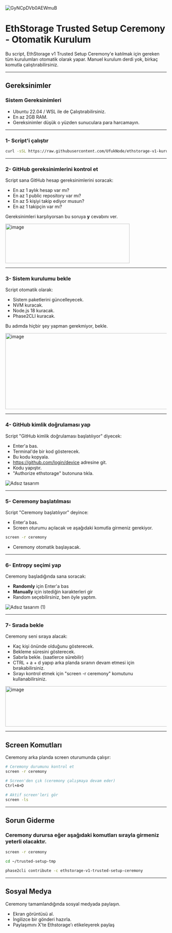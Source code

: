 ![GyNCpDVb0AEWmuB](https://github.com/user-attachments/assets/370f25d7-5c1f-447e-8c77-eb02f64c4953)

# EthStorage Trusted Setup Ceremony - Otomatik Kurulum

Bu script, EthStorage v1 Trusted Setup Ceremony'e katılmak için gereken tüm kurulumları otomatik olarak yapar. Manuel kurulum derdi yok, birkaç komutla çalıştırabilirsiniz.

---

## Gereksinimler

### Sistem Gereksinimleri
- Ubuntu 22.04 / WSL ile de Çalıştırabilirsiniz.
- En az 2GB RAM.
- Gereksinimler düşük o yüzden sunuculara para harcamayın.

---

### 1- Script'i çalıştır

```bash
curl -sSL https://raw.githubusercontent.com/UfukNode/ethstorage-v1-kurulum-rehberi/main/script.sh | bash
```

---

### 2- GitHub gereksinimlerini kontrol et

Script sana GitHub hesap gereksinimlerini soracak:
- En az 1 aylık hesap var mı?
- En az 1 public repository var mı?  
- En az 5 kişiyi takip ediyor musun?
- En az 1 takipçin var mı?

Gereksinimleri karşılıyorsan bu soruya **y** cevabını ver.

<img width="388" height="123" alt="image" src="https://github.com/user-attachments/assets/8937c655-9d90-49f8-8db6-83240b7198e1" />

---

### 3- Sistem kurulumu bekle

Script otomatik olarak:
- Sistem paketlerini güncelleyecek.
- NVM kuracak.
- Node.js 18 kuracak.
- Phase2CLI kuracak.

Bu adımda hiçbir şey yapman gerekmiyor, bekle.

<img width="744" height="237" alt="image" src="https://github.com/user-attachments/assets/15e62efc-853f-4285-94ee-f92ae818a825" />

---

### 4- GitHub kimlik doğrulaması yap

Script "GitHub kimlik doğrulaması başlatılıyor" diyecek:
- Enter'a bas.
- Terminal'de bir kod gösterecek.
- Bu kodu kopyala.
- https://github.com/login/device adresine git.
- Kodu yapıştır.
- "Authorize ethstorage" butonuna tıkla.

![Adsız tasarım](https://github.com/user-attachments/assets/d760b8d7-44b5-4129-8892-51c93dc14019)

---

### 5- Ceremony başlatılması

Script "Ceremony başlatılıyor" deyince:
- Enter'a bas.
- Screen oturumu açılacak ve aşağıdaki komutla girmeniz gerekiyor.

```bash
screen -r ceremony
```

- Ceremony otomatik başlayacak.

---

### 6- Entropy seçimi yap

Ceremony başladığında sana soracak:
- **Randomly** için Enter'a bas
- **Manually** için istediğin karakterleri gir
- Random seçebilirsiniz, ben öyle yaptım.

![Adsız tasarım (1)](https://github.com/user-attachments/assets/a0cef741-fa37-456d-a8eb-50af8aba56ed)

---

### 7- Sırada bekle

Ceremony seni sıraya alacak:
- Kaç kişi önünde olduğunu gösterecek.
- Bekleme süresini gösterecek.
- Sabırla bekle. (saatlerce sürebilir)
- CTRL + a + d yapıp arka planda sıranın devam etmesi için bırakabilirsiniz.
- Sırayı kontrol etmek için "screen -r ceremony" komutunu kullanabilirsiniz.

<img width="600" height="126" alt="image" src="https://github.com/user-attachments/assets/ae612940-dbb6-4932-8529-c5ab26a7c3fc" />

---

## Screen Komutları

Ceremony arka planda screen oturumunda çalışır:

```bash
# Ceremony durumunu kontrol et
screen -r ceremony

# Screen'den çık (ceremony çalışmaya devam eder)
Ctrl+A+D

# Aktif screen'leri gör  
screen -ls
```

---

## Sorun Giderme

### Ceremony durursa eğer aşağıdaki komutları sırayla girmeniz yeterli olacaktır.

```bash
screen -r ceremony
```
```bash
cd ~/trusted-setup-tmp
```
```bash
phase2cli contribute -c ethstorage-v1-trusted-setup-ceremony
```

---

## Sosyal Medya

Ceremony tamamlandığında sosyal medyada paylaşın.

- Ekran görüntüsü al.
- İngilizce bir gönderi hazırla.
- Paylaşımını X'te Ethstorage'ı etikeleyerek paylaş
